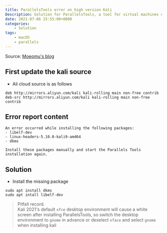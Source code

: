 ```yaml
---
title: ParallelsTools error on high version Kali
Description: Solution for ParallelsTools, a tool for virtual machines under macOS, to install on higher versions of Kali with an error
date: 2021-07-06 15:55:00+0800
categories:
    - Solution
tags:
    - macOS
    - parallels
---
```


Source: [Moeomu's blog](/posts/parallelstools-error-on-high-version-kali/)

## First update the kali source

- Ali cloud source is as follows

```sourcelist
deb http://mirrors.aliyun.com/kali kali-rolling main non-free contrib
deb-src http://mirrors.aliyun.com/kali kali-rolling main non-free contrib
```

## Error report content

```shell
An error occurred while installing the following packages:
- libelf-dev
- linux-headers-5.10.0-kali9-amd64
- dkms

Install these packages manually and start the Parallels Tools installation again.
```

## Solution

- Install the missing package

```shell
sudo apt install dkms
sudo apt intall libelf-dev
```

> Pitfall record.  
> Kali 2021's default `xfce` desktop environment will cause a white screen after installing ParallelsTools, so switch the desktop environment to `gnome` in advance or deselect `xface` and select `gnome` when installing kali
